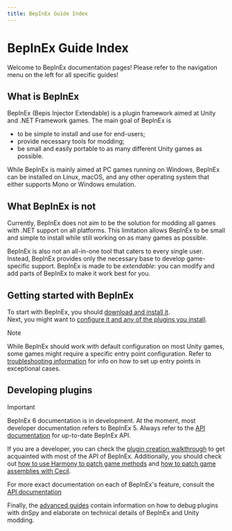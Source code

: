 ```yaml
---
title: BepInEx Guide Index
---
```


# BepInEx Guide Index

Welcome to BepInEx documentation pages! Please refer to the navigation menu on the left for all specific guides!

## What is BepInEx

BepInEx (Bepis Injector Extendable) is a plugin framework aimed at Unity and .NET Framework games. 
The main goal of BepInEx is

* to be simple to install and use for end-users;
* provide necessary tools for modding;
* be small and easily portable to as many different Unity games as possible.

While BepInEx is mainly aimed at PC games running on Windows, BepInEx can be installed on Linux, macOS, and any other operating system that either supports Mono or Windows emulation.

## What BepInEx is not

Currently, BepInEx does not aim to be the solution for modding all games with .NET support on all platforms.
This limitation allows BepInEx to be small and simple to install while still working on as many games as possible.

BepInEx is also not an all-in-one tool that caters to every single user.
Instead, BepInEx provides only the necessary base to develop game-specific support.
BepInEx is made to be *extendable*: you can modify and add parts of BepInEx to make it work best for you.

## Getting started with BepInEx

To start with BepInEx, you should [download and install it](<xref:installation>).  
Next, you might want to [configure it and any of the plugins you install](<xref:configuration>).

> [!NOTE]  
> While BepInEx should work with default configuration on most Unity games, some games might require a specific entry point configuration.
> Refer to [troubleshooting information](<xref:troubleshooting>) for info on how to set up entry points in exceptional cases.

## Developing plugins

> [!IMPORTANT]
> BepInEx 6 documentation is in development. At the moment, most developer documentation refers to BepInEx 5.
> Always refer to the [API documentation](~/api/index.md) for up-to-date BepInEx API.

If you are a developer, you can check the [plugin creation walkthrough](<xref:plugin_dev_index>) to get acquainted with most of the API of BepInEx.
Additionally, you should check out [how to use Harmony to patch game methods](<xref:runtime_patching>) and [how to patch game assemblies with Cecil](<xref:preloader_patches>).

For more exact documentation on each of BepInEx's feature, consult the [API documentation](~/api/index.md)

Finally, the [advanced guides](<xref:advanced>) contain information on how to debug plugins with dnSpy and elaborate on technical details of BepInEx and Unity modding.